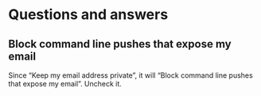 # Questions and answers 

## Block command line pushes that expose my email

Since “Keep my email address private”, it will “Block command line pushes that expose my email”. Uncheck it.
